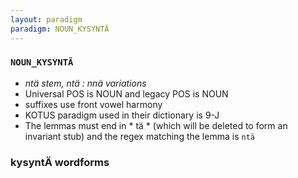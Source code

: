 ```yaml
---
layout: paradigm
paradigm: NOUN_KYSYNTÄ
---
```

### ` NOUN_KYSYNTÄ `

* _ntä stem, ntä : nnä variations_
* Universal POS is NOUN and legacy POS is NOUN
* suffixes use front vowel harmony
* KOTUS paradigm used in their dictionary is 9-J
* The lemmas must end in * tä * (which will be deleted to form an invariant stub) and the regex matching the lemma is ` ntä `

### kysyntÄ wordforms



